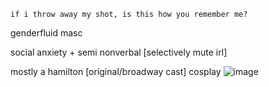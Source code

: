 `if i throw away my shot, is this how you remember me?`

genderfluid masc

social anxiety + semi nonverbal [selectively mute irl]

mostly a hamilton [original/broadway cast] cosplay
![image](https://github.com/user-attachments/assets/7740c307-36f7-4eb6-9a2f-c24ed7d85fc0)
